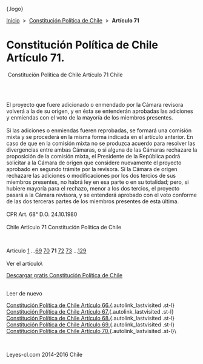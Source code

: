 <div class="wrapper">

[](/index.htm){.logo}
<div class="breadcrumbs">

[Inicio](/index.htm)  &gt;  [Constitución Política de
Chile](/constitucion_politica_de_chile.htm "Constitución Política de Chile")
 &gt;  **Artículo 71**

</div>

<div class="middle">

<div class="container">

Constitución Política de Chile\
Artículo 71.
===============================

<div id="goser">

</div>

﻿
Constitución Política de Chile Artículo 71 Chile

\
﻿
<div id="squareAds">

</div>

<div id="statya">

El proyecto que fuere adicionado o enmendado por la Cámara revisora
volverá a la de su origen, y en ésta se entenderán aprobadas las
adiciones y enmiendas con el voto de la mayoría de los miembros
presentes.\
\
Si las adiciones o enmiendas fueren reprobadas, se formará una comisión
mixta y se procederá en la misma forma indicada en el artículo anterior.
En caso de que en la comisión mixta no se produzca acuerdo para resolver
las divergencias entre ambas Cámaras, o si alguna de las Cámaras
rechazare la proposición de la comisión mixta, el Presidente de la
República podrá solicitar a la Cámara de origen que considere nuevamente
el proyecto aprobado en segundo trámite por la revisora. Si la Cámara de
origen rechazare las adiciones o modificaciones por los dos tercios de
sus miembros presentes, no habrá ley en esa parte o en su totalidad;
pero, si hubiere mayoría para el rechazo, menor a los dos tercios, el
proyecto pasará a la Cámara revisora, y se entenderá aprobado con el
voto conforme de las dos terceras partes de los miembros presentes de
esta última.\
\
CPR Art. 68° D.O. 24.10.1980\
\
Chile Artículo 71 Constitución Política de Chile

</div>

﻿
<div id="ads1">

</div>

<div class="breadstat">

Artículo
[1](/constitucion_politica_de_chile/1.htm) ...[69](/constitucion_politica_de_chile/69.htm) [70](/constitucion_politica_de_chile/70.htm) **71** [72](/constitucion_politica_de_chile/72.htm) [73](/constitucion_politica_de_chile/73.htm) ...[129](/constitucion_politica_de_chile/129.htm) \
\
Ver el artículo\

</div>

[Descargar gratis Constitución Política de
Chile](/constitucion_politica_de_chile/download.htm "Descargar gratis Constitución Política de Chile")
﻿
<div style="clear: left">

</div>

\
Leer de nuevo

[Constitución Política de Chile Artículo
66.](/constitucion_politica_de_chile/66.htm){.autolink_lastvisited
.st-l} [Constitución Política de Chile Artículo
67.](/constitucion_politica_de_chile/67.htm){.autolink_lastvisited
.st-l} [Constitución Política de Chile Artículo
68.](/constitucion_politica_de_chile/68.htm){.autolink_lastvisited
.st-l} [Constitución Política de Chile Artículo
69.](/constitucion_politica_de_chile/69.htm){.autolink_lastvisited
.st-l} [Constitución Política de Chile Artículo
70.](/constitucion_politica_de_chile/70.htm){.autolink_lastvisited
.st-l}\

</div>

﻿
<div id="LeftAds">

</div>

</div>

Leyes-cl.com 2014-2016 Chile

</div>
